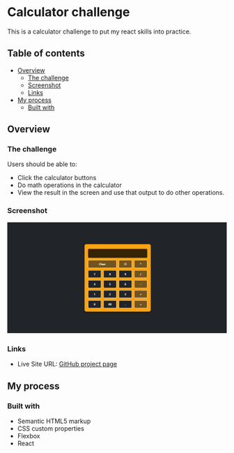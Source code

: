 # Calculator challenge

This is a calculator challenge to put my react skills into practice.

## Table of contents

- [Overview](#overview)
  - [The challenge](#the-challenge)
  - [Screenshot](#screenshot)
  - [Links](#links)
- [My process](#my-process)
  - [Built with](#built-with)

## Overview

### The challenge

Users should be able to:

- Click the calculator buttons
- Do math operations in the calculator
- View the result in the screen and use that output to do other operations.

### Screenshot

![](./images/screenshot.png)


### Links

- Live Site URL: [GitHub project page](https://manugil22.github.io/calculator/)

## My process

### Built with

- Semantic HTML5 markup
- CSS custom properties
- Flexbox
- React
